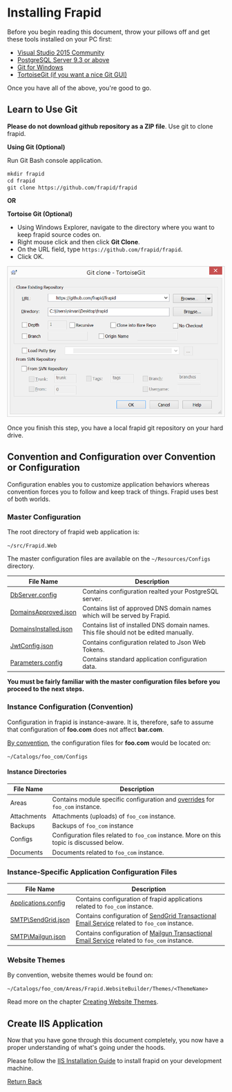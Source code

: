 # Installing Frapid

Before you begin reading this document, throw your pillows off and get these tools installed on your PC first:

* [Visual Studio 2015 Community](http://visualstudio.com)
* [PostgreSQL Server 9.3 or above](http://postgresql.org)
* [Git for Windows](http://git-scm.com)
* [TortoiseGit (if you want a nice Git GUI)](https://tortoisegit.org/download/)

Once you have all of the above, you're good to go.

## Learn to Use Git

**Please do not download github repository as a ZIP file**.
Use git to clone frapid.

**Using Git (Optional)**

Run Git Bash console application.

```git
mkdir frapid
cd frapid
git clone https://github.com/frapid/frapid

```

**OR**

**Tortoise Git (Optional)**

* Using Windows Explorer, navigate to the directory where you want to keep frapid source codes on.
* Right mouse click and then click **Git Clone**.
* On the URL field, type `https://github.com/frapid/frapid`.
* Click OK.

![TortoiseGit](images/tortoisegit.png)

Once you finish this step, you have a local frapid git repository on your hard drive.


## Convention and Configuration over Convention or Configuration

Configuration enables you to customize application behaviors whereas convention 
forces you to follow and keep track of things. Frapid uses best of both worlds.

### Master Configuration

The root directory of frapid web application is:

`~/src/Frapid.Web`

The master configuration files are available on the `~/Resources/Configs` directory.

|File Name                                | Description              |
|-----------------------------------------|--------------------------|
| [DbServer.config](../configs/DbServer.config.md)   | Contains configuration realted your PostgreSQL server. |
| [DomainsApproved.json](../configs/DomainsApproved.json.md) | Contains list of approved DNS domain names which will be served by Frapid. |
| [DomainsInstalled.json](../configs/DomainsInstalled.json.md) | Contains list of installed DNS domain names. This file should not be edited manually. |
| [JwtConfig.json](../configs/JwtConfig.json.md) | Contains configuration related to Json Web Tokens. |
| [Parameters.config](../configs/Parameters.config.md) | Contains standard application configuration data.|


**You must be fairly familiar with the master configuration files before you proceed to the next steps.**


### Instance Configuration (Convention)

Configuration in frapid is instance-aware. It is, therefore, safe to assume that configuration of **foo.com**
does not affect **bar.com**.

[By convention](../concepts/database-naming-convention.md), the configuration files for **foo.com** would be located on:

`~/Catalogs/foo_com/Configs`

#### Instance Directories

|File Name                                | Description              |
|-----------------------------------------|--------------------------|
| Areas | Contains module specific configuration and [overrides](../developer/overrides.md) for `foo_com` instance. |
| Attachments | Attachments (uploads) of `foo_com` instance. |
| Backups | Backups of `foo_com` instance | 
| Configs | Configuration files related to `foo_com` instance. More on this topic is discussed below. |
| Documents | Documents related to `foo_com` instance. |

### Instance-Specific Application Configuration Files

|File Name                                | Description              |
|-----------------------------------------|--------------------------|
| [Applications.config](../configs/Applications.config.md) | Contains configuration of frapid applications related to `foo_com` instance. |
| [SMTP\SendGrid.json](../configs/SendGrid.json.md) | Contains configuration of [SendGrid Transactional Email Service](http://sendgrid.com) related to `foo_com` instance.
| [SMTP\Mailgun.json](../configs/Mailgun.json.md) | Contains configuration of [Mailgun Transactional Email Service](http://mailgun.com) related to `foo_com` instance.


### Website Themes

By convention, website themes would be found on:

`~/Catalogs/foo_com/Areas/Frapid.WebsiteBuilder/Themes/<ThemeName>`

Read more on the chapter [Creating Website Themes](../developer/website-builder/theme.md).

## Create IIS Application

Now that you have gone through this document completely, 
you now have a proper understanding of what's going under the hoods.

Please follow the [IIS Installation Guide](iis.md) to install frapid on your development machine.

[Return Back](../../README.md)
